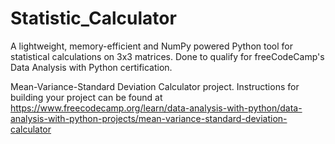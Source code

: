 # Statistic_Calculator
A lightweight, memory-efficient and NumPy powered Python tool for statistical calculations on 3x3 matrices. Done to qualify for freeCodeCamp's Data Analysis with Python certification.

Mean-Variance-Standard Deviation Calculator project. Instructions for building your project can be found at https://www.freecodecamp.org/learn/data-analysis-with-python/data-analysis-with-python-projects/mean-variance-standard-deviation-calculator